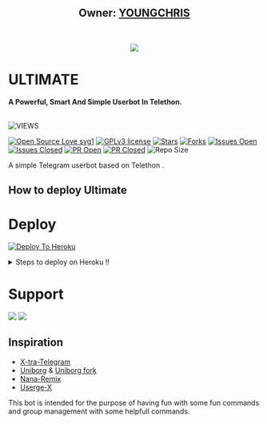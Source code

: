 <h2 align="center"><b>Owner: <a href="https://t.me/youngchris112">YOUNGCHRIS</a></b></h2>
<br>
<p align="center"><a href="https://t.me/Ult_imate"><img src="https://telegra.ph/file/8f5a99908002469d9d5a7.jpg"></a></p> 
</p>
<h1>ULTIMATE</h1>
<b>A Powerful, Smart And Simple Userbot In Telethon.</b>
<br>
<br>

![VIEWS](https://komarev.com/ghpvc/?username=chrisdroid1)

[![Open Source Love svg1](https://badges.frapsoft.com/os/v1/open-source.png?v=103)]( https://github.com/chrisdroid1/Ultimate2)
[![GPLv3 license](https://img.shields.io/badge/License-GPLv3-blue.svg?&style=flat-square)]( https://github.com/chrisdroid1/Ultimate2#copyright--license)
[![Stars](https://img.shields.io/github/stars/chrisdroid1/Ultimate2?&style=flat-square)]( https://github.com/chrisdroid1/Ultimate2/stargazers)
[![Forks](https://img.shields.io/github/forks/chrisdroid1/Ultimate2?&style=flat-square)]( https://github.com/chrisdroid1/Ultimate2/network/members)
[![Issues Open](https://img.shields.io/github/issues/chrisdroid1/Ultimate2?&style=flat-square)]( https://github.com/chrisdroid1/Ultimate2/issues)
[![Issues Closed](https://img.shields.io/github/issues-closed/chrisdroid1/Ultimate2?&style=flat-square)]( https://github.com/chrisdroid1/Ultimate2/issues?q=is:closed)
[![PR Open](https://img.shields.io/github/issues-pr/chrisdroid1/Ultimate2?&style=flat-square)]( https://github.com/chrisdroid1/Ultimate2/pulls)
[![PR Closed](https://img.shields.io/github/issues-pr-closed/chrisdroid1/Ultimate2?&style=flat-square)]( https://github.com/chrisdroid1/Ultimate2/pulls?q=is:closed)
![Repo Size](https://img.shields.io/github/repo-size/chrisdroid1/Ultimate2?style=flat-square)
<br>


A simple Telegram userbot based on Telethon .

## How to deploy Ultimate 


# Deploy

[![Deploy To Heroku](https://www.herokucdn.com/deploy/button.svg)](https://heroku.com/deploy?template=https://github.com/chrisdroid1/Ultimate1)




  <details>
    <summary>Steps to deploy on Heroku !! </summary>

  #### Get Required values First 

  1) Get App Id and Api Hash from [HERE](https://my.telegram.org) 
  2) Create a bot in [Bot Father](https://t.me/botfather) and get Bot Token
  3) Then Generate stringsession from [Repl](https://replit.com/@JakuJaka/Ultimate).


  </details>
  
# Support
<a href="https://t.me/Ult_imate"><img src="https://img.shields.io/badge/Join-Support%20Channel-red.svg?style=for-the-badge&logo=Telegram"></a>
<a href="https://t.me/Ultim_ate"><img src="https://img.shields.io/badge/Join-Support%20Group-blue.svg?style=for-the-badge&logo=Telegram"></a>


## Inspiration
   - [X-tra-Telegram](https://github.com/Da.rk-Princ3/X-tra-Telegram)
   - [Uniborg](https://github.com/SpEcHiDe/Un.iBorg) & [Uniborg fork](https://github.com/ravana69/PornHub)
   - [Nana-Remix](https://github.com/pokurt/Na.na-Remix)
   - [Userge-X](https://github.com/code-rgb/US.ERGE-X/)
   
This bot is intended for the purpose of having fun with some fun commands 
and group management with some helpfull commands.
